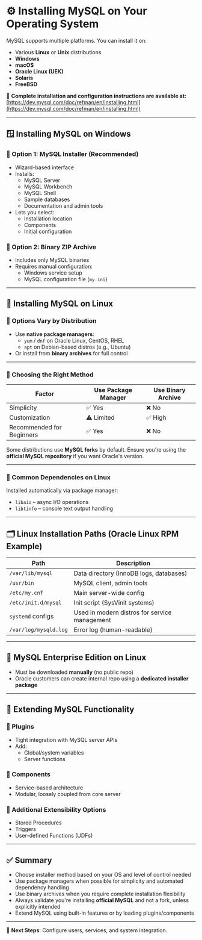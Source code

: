 # ⚙️ Installing MySQL on Your Operating System

MySQL supports multiple platforms. You can install it on:

- Various **Linux** or **Unix** distributions  
- **Windows**  
- **macOS**  
- **Oracle Linux (UEK)**  
- **Solaris**  
- **FreeBSD**

📝 **Complete installation and configuration instructions are available at:**  
[https://dev.mysql.com/doc/refman/en/installing.html](https://dev.mysql.com/doc/refman/en/installing.html)

---

## 🪟 Installing MySQL on Windows

### 🔧 Option 1: MySQL Installer (Recommended)
- Wizard-based interface
- Installs:
  - MySQL Server
  - MySQL Workbench
  - MySQL Shell
  - Sample databases
  - Documentation and admin tools
- Lets you select:
  - Installation location
  - Components
  - Initial configuration

### 🧱 Option 2: Binary ZIP Archive
- Includes only MySQL binaries
- Requires manual configuration:
  - Windows service setup
  - MySQL configuration file (`my.ini`)

---

## 🐧 Installing MySQL on Linux

### 🧩 Options Vary by Distribution

- Use **native package managers**:
  - `yum` / `dnf` on Oracle Linux, CentOS, RHEL
  - `apt` on Debian-based distros (e.g., Ubuntu)
- Or install from **binary archives** for full control

---

### 🧪 Choosing the Right Method

| Factor | Use Package Manager | Use Binary Archive |
|--------|---------------------|--------------------|
| Simplicity | ✅ Yes | ❌ No |
| Customization | ⚠️ Limited | ✅ High |
| Recommended for Beginners | ✅ Yes | ❌ No |

Some distributions use **MySQL forks** by default. Ensure you're using the **official MySQL repository** if you want Oracle's version.

---

### 🔗 Common Dependencies on Linux

Installed automatically via package manager:

- `libaio` – async I/O operations
- `libtinfo` – console text output handling

---

## 🗂️ Linux Installation Paths (Oracle Linux RPM Example)

| Path | Description |
|------|-------------|
| `/var/lib/mysql` | Data directory (InnoDB logs, databases) |
| `/usr/bin` | MySQL client, admin tools |
| `/etc/my.cnf` | Main server-wide config |
| `/etc/init.d/mysql` | Init script (SysVinit systems) |
| `systemd` configs | Used in modern distros for service management |
| `/var/log/mysqld.log` | Error log (human-readable) |

---

## 🔌 MySQL Enterprise Edition on Linux

- Must be downloaded **manually** (no public repo)
- Oracle customers can create internal repo using a **dedicated installer package**

---

## 🔧 Extending MySQL Functionality

### 🧱 Plugins
- Tight integration with MySQL server APIs
- Add:
  - Global/system variables
  - Server functions

### 🧩 Components
- Service-based architecture
- Modular, loosely coupled from core server

### 🧮 Additional Extensibility Options

- Stored Procedures
- Triggers
- User-defined Functions (UDFs)

---

## ✅ Summary

- Choose installer method based on your OS and level of control needed
- Use package managers when possible for simplicity and automated dependency handling
- Use binary archives when you require complete installation flexibility
- Always validate you're installing **official MySQL** and not a fork, unless explicitly intended
- Extend MySQL using built-in features or by loading plugins/components

---

📘 **Next Steps**: Configure users, services, and system integration.
